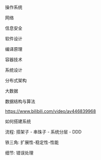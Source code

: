 操作系统

网络

信息安全

软件设计

编译原理

容器技术

系统设计

分布式架构

大数据

数据结构与算法

https://www.bilibili.com/video/av446839968

如何搭建系统

流程: 搭架子 - 串珠子 - 系统分层 - DDD

铁三角: 扩展性-稳定性-性能

细节: 错误处理
